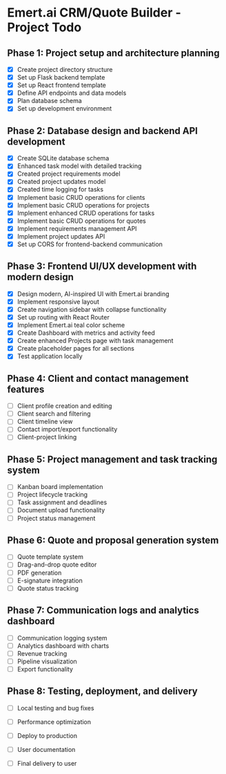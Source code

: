 # Emert.ai CRM/Quote Builder - Project Todo

## Phase 1: Project setup and architecture planning
- [x] Create project directory structure
- [x] Set up Flask backend template
- [x] Set up React frontend template
- [x] Define API endpoints and data models
- [x] Plan database schema
- [x] Set up development environment

## Phase 2: Database design and backend API development
- [x] Create SQLite database schema
- [x] Enhanced task model with detailed tracking
- [x] Created project requirements model
- [x] Created project updates model
- [x] Created time logging for tasks
- [x] Implement basic CRUD operations for clients
- [x] Implement basic CRUD operations for projects
- [x] Implement enhanced CRUD operations for tasks
- [x] Implement basic CRUD operations for quotes
- [x] Implement requirements management API
- [x] Implement project updates API
- [x] Set up CORS for frontend-backend communication

## Phase 3: Frontend UI/UX development with modern design
- [x] Design modern, AI-inspired UI with Emert.ai branding
- [x] Implement responsive layout
- [x] Create navigation sidebar with collapse functionality
- [x] Set up routing with React Router
- [x] Implement Emert.ai teal color scheme
- [x] Create Dashboard with metrics and activity feed
- [x] Create enhanced Projects page with task management
- [x] Create placeholder pages for all sections
- [x] Test application locally

## Phase 4: Client and contact management features
- [ ] Client profile creation and editing
- [ ] Client search and filtering
- [ ] Client timeline view
- [ ] Contact import/export functionality
- [ ] Client-project linking

## Phase 5: Project management and task tracking system
- [ ] Kanban board implementation
- [ ] Project lifecycle tracking
- [ ] Task assignment and deadlines
- [ ] Document upload functionality
- [ ] Project status management

## Phase 6: Quote and proposal generation system
- [ ] Quote template system
- [ ] Drag-and-drop quote editor
- [ ] PDF generation
- [ ] E-signature integration
- [ ] Quote status tracking

## Phase 7: Communication logs and analytics dashboard
- [ ] Communication logging system
- [ ] Analytics dashboard with charts
- [ ] Revenue tracking
- [ ] Pipeline visualization
- [ ] Export functionality

## Phase 8: Testing, deployment, and delivery
- [ ] Local testing and bug fixes
- [ ] Performance optimization
- [ ] Deploy to production
- [ ] User documentation
- [ ] Final delivery to user

